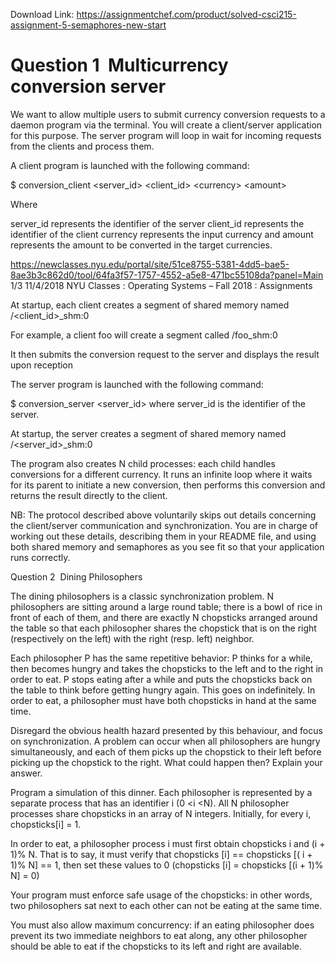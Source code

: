 Download Link: https://assignmentchef.com/product/solved-csci215-assignment-5-semaphores-new-start
<br>
<h1>Question 1 ­ Multi­currency conversion server</h1>

We want to allow multiple users to submit currency conversion requests to a daemon program via the terminal. You will create a client/server application for this purpose. The server program will loop in wait for incoming requests from the clients and process them.

A client program is launched with the following command:

$ conversion_client &lt;server_id&gt; &lt;client_id&gt; &lt;currency&gt; &lt;amount&gt;

Where

server_id represents the identifier of the server client_id represents the identifier of the client currency represents the input currency and amount represents the amount to be converted in the target currencies.

https://newclasses.nyu.edu/portal/site/51ce8755-5381-4dd5-bae5-8ae3b3c862d0/tool/64fa3f57-1757-4552-a5e8-471bc55108da?panel=Main        1/3 11/4/2018 NYU Classes : Operating Systems – Fall 2018 : Assignments

At startup, each client creates a segment of shared memory named  /&lt;client_id&gt;_shm:0

For example, a client foo will create a segment called /foo_shm:0

It then submits the conversion request to the server and displays the result upon reception




The server program is launched with the following command:

$ conversion_server &lt;server_id&gt; where server_id is the identifier of the server.

At startup, the server creates a segment of shared memory named /&lt;server_id&gt;_shm:0

The program also creates N child processes: each child handles conversions for a different currency. It runs an infinite loop where it waits for its parent to initiate a new conversion, then performs this conversion and returns the result directly to the client.

NB: The protocol described above voluntarily skips out details concerning the client/server  communication and synchronization. You are in charge of working out these details, describing them in your README file, and using both shared memory and semaphores as you see fit so that your application runs correctly.

Question 2 ­ Dining Philosophers

The dining philosophers is a classic synchronization problem. N philosophers are sitting around a large round table; there is a bowl of rice in front of each of them, and there are exactly N chopsticks arranged around the table so that each philosopher shares the chopstick that is on the right (respectively on the left) with the right (resp. left) neighbor.

Each philosopher P has the same repetitive behavior: P thinks for a while, then becomes hungry and takes the chopsticks to the left and to the right in order to eat. P stops eating after a while and puts the chopsticks back on the table to think before getting hungry again. This goes on indefinitely. In order to eat, a philosopher must have both chopsticks in hand at the same time.

Disregard the obvious health hazard presented by this behaviour, and focus on synchronization. A problem can occur when all philosophers are hungry simultaneously, and each of them picks up the chopstick to their left before picking up the chopstick to the right. What could happen then? Explain your answer.




Program a simulation of this dinner. Each philosopher is represented by a separate process that has an identifier i (0 &lt;i &lt;N). All N philosopher processes share chopsticks in an array of N integers. Initially, for every i, chopsticks[i] = 1.

In order to eat, a philosopher process i must first obtain chopsticks i and (i + 1)% N. That is to say, it must verify that chopsticks [i] == chopsticks [( i + 1)% N] == 1, then set these values to 0 (chopsticks [i] = chopsticks [(i + 1)% N] = 0)




Your program must enforce safe usage of the chopsticks: in other words, two philosophers sat next to each other can not be eating at the same time.

You must also allow maximum concurrency: if an eating philosopher does prevent its two immediate neighbors to eat along, any other philosopher should be able to eat if the chopsticks to its left and right are available.


